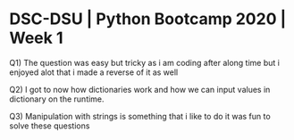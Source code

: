 # DSC-DSU | Python Bootcamp 2020 | Week 1

Q1)
The question was easy but tricky as i am coding after along time but i enjoyed alot that i made a reverse of it as well

Q2)
I got to now how dictionaries work and how we can input values in dictionary on the runtime.

Q3)
Manipulation with strings is something that i like to do it was fun to solve these questions
